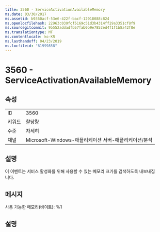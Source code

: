 ```yaml
---
title: 3560 - ServiceActivationAvailableMemory
ms.date: 03/30/2017
ms.assetid: b9360acf-53e6-422f-bacf-12918088c824
ms.openlocfilehash: 22963c030fcf5169c51d3b4314ff29a3351cf8f9
ms.sourcegitcommit: 9b552addadfb57fab0b9e7852ed4f1f1b8a42f8e
ms.translationtype: MT
ms.contentlocale: ko-KR
ms.lasthandoff: 04/23/2019
ms.locfileid: "61999858"
---
```

# <a name="3560---serviceactivationavailablememory"></a>3560 - ServiceActivationAvailableMemory
## <a name="properties"></a>속성  
  
|||  
|-|-|  
|ID|3560|  
|키워드|할당량|  
|수준|자세히|  
|채널|Microsoft-Windows-애플리케이션 서버-애플리케이션/분석|  
  
## <a name="description"></a>설명  
 이 이벤트는 서비스 활성화를 위해 사용할 수 있는 메모리 크기를 검색하도록 내보내집니다.  
  
## <a name="message"></a>메시지  
 사용 가능한 메모리(바이트): %1  
  
## <a name="details"></a>설명
